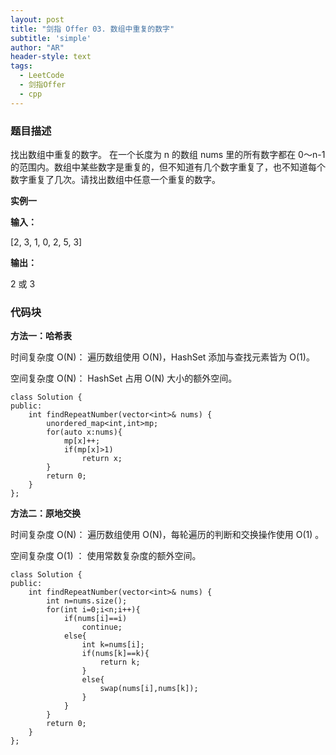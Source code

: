 ```yaml
---
layout: post
title: "剑指 Offer 03. 数组中重复的数字"
subtitle: 'simple'
author: "AR"
header-style: text
tags:
  - LeetCode
  - 剑指Offer
  - cpp
---
```

### 题目描述
找出数组中重复的数字。
在一个长度为 n 的数组 nums 里的所有数字都在 0～n-1 的范围内。数组中某些数字是重复的，但不知道有几个数字重复了，也不知道每个数字重复了几次。请找出数组中任意一个重复的数字。

**实例一**

**输入：**

[2, 3, 1, 0, 2, 5, 3]

**输出：**

2 或 3 

### 代码块

**方法一：哈希表**

时间复杂度 O(N)： 遍历数组使用 O(N)，HashSet 添加与查找元素皆为 O(1)。

空间复杂度 O(N)： HashSet 占用 O(N) 大小的额外空间。

```applescript
class Solution {
public:
    int findRepeatNumber(vector<int>& nums) {
        unordered_map<int,int>mp;
        for(auto x:nums){
            mp[x]++;
            if(mp[x]>1)
                return x;
        }
        return 0;
    }
};
```

**方法二：原地交换**

时间复杂度 O(N)： 遍历数组使用 O(N)，每轮遍历的判断和交换操作使用 O(1) 。

空间复杂度 O(1) ： 使用常数复杂度的额外空间。

```applescript
class Solution {
public:
    int findRepeatNumber(vector<int>& nums) {
        int n=nums.size();
        for(int i=0;i<n;i++){
            if(nums[i]==i)
                continue;
            else{
                int k=nums[i];
                if(nums[k]==k){
                    return k;
                }
                else{
                    swap(nums[i],nums[k]);
                }
            }
        }
        return 0;
    }
};
```




